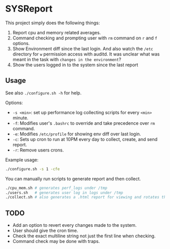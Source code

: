 # SYSReport

This project simply does the following things:

1. Report cpu and memory related averages.
2. Command checking and prompting user with `rm` command on `r` and `f` options.
3. Show Environment diff since the last login. And also watch the `/etc` directory for `w` permission access with auditd.
It was unclear what was meant in the task with `changes in the environment`?
4. Show the users logged in to the system since the last report

## Usage

See also `./configure.sh -h` for help.

Options:

- `-s <min>`: set up performance log collecting scripts for every `<min>` minute.
- `-f`: Modifies user's `.bashrc` to override and take precedence over `rm` command.
- `-e`: Modifies `/etc/profile` for showing env diff over last login.
- `-c`: Sets up cron to run at 10PM every day to collect, create, and send report.
- `-r`: Remove users crons.

Example usage:

```bash
./configure.sh -s 1 -cfe
```

You can manually run scripts to generate report and then collect.

```bash
./cpu_mem.sh # generates perf_logs under /tmp
./users.sh   # generates user log in logs under /tmp
./collect.sh # also generates a .html report for viewing and rotates the log files
```

## TODO

- Add an option to revert every changes made to the system.
- User should give the cron time.
- Check the exact multiline string not just the first line when checking.
- Command check may be done with traps.
